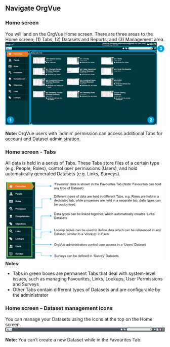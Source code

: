 ## Navigate OrgVue
### Home screen
You will land on the OrgVue Home screen. There are three areas to the Home screen; (1) Tabs, (2) Datasets and Reports, and (3) Management area.
![](../chapter01pics/1-004.homescreen.png)

**Note:** OrgVue users with ‘admin’ permission can access additional Tabs for account and Dataset administration.

### Home screen - Tabs
All data is held in a series of Tabs. These Tabs store files of a certain type (e.g. People, Roles), control user permissions (Users), and hold automatically generated Datasets (e.g. Links, Surveys).

![](../chapter01pics/1-005.tabs.png)
**Notes:**
* Tabs in green boxes are permanent Tabs that deal with system-level issues, such as managing Favourites, Links, Lookups, User Permissions and Surveys
* Other Tabs contain different types of Datasets and are configurable by the administrator

### Home screen – Dataset management icons

You can manage your Datasets using the icons at the top on the Home screen.
![](../chapter01pics/1-006.homescreenicons.png)


**Note:** You can’t create a new Dataset while in the Favourites Tab.
